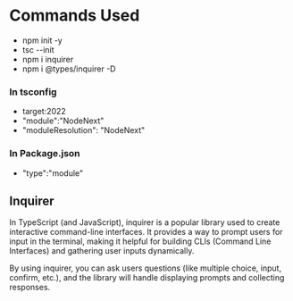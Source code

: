 # Commands Used

- npm init -y
- tsc --init
- npm i inquirer
- npm i @types/inquirer -D

### In tsconfig
- target:2022
- "module":"NodeNext"
- "moduleResolution": "NodeNext"

### In Package.json
- "type":"module"

## Inquirer

In TypeScript (and JavaScript), inquirer is a popular library used to create interactive command-line interfaces. It provides a way to prompt users for input in the terminal, making it helpful for building CLIs (Command Line Interfaces) and gathering user inputs dynamically.

By using inquirer, you can ask users questions (like multiple choice, input, confirm, etc.), and the library will handle displaying prompts and collecting responses.
